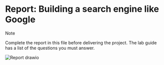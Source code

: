 # Report: Building a search engine like Google

> [!NOTE]  
> Complete the report in this file before delivering the project.
> The lab guide has a list of the questions you must answer.

![Report drawio](https://github.com/user-attachments/assets/a63bb2eb-7329-4744-af6d-75614ac1de6d)
